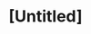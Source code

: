 ---
pid: LLP304
title: "[Untitled]"
location_transcription: in front of the school Arts and science
zipcode: 
outside_phl: 
neighborhood: 
age: '14'
age_range: 13-19
instagram: 
image_file_name: LLP_304.jpg
proposal_transcription: |-
  FELTONVILLE WIZARDS
  school of arts and sciences
topic: Education,Neighborhoods
topic_summary: 0, 0
type: Sculpture Statue,Image
keywords_other: fsas, wizards
credit: matthew
image_labels: 
twitter: 
facebook: 
permalink: "/monuments/llp304/"
layout: item-page
---